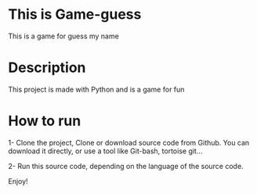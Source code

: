# This is Game-guess
This is a game for guess my name

# Description
This project is made with Python and is a game for fun

# How to run
1- Clone the project,
   Clone or download source code from Github. You can download it directly, or use a tool like Git-bash, tortoise git...

2- Run this source code, depending on the language of the source code.

Enjoy!
